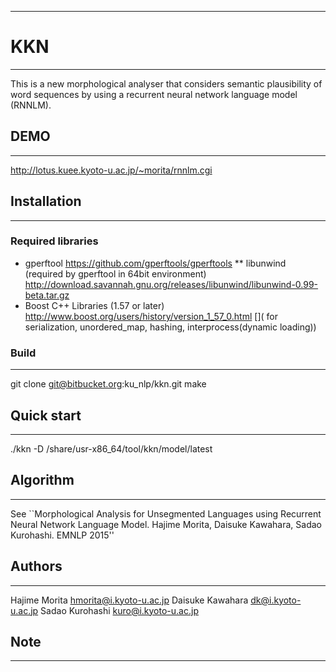 ---------
# KKN
---------

This is a new morphological analyser that considers semantic plausibility of 
word sequences by using a recurrent neural network language model (RNNLM).

## DEMO
----
http://lotus.kuee.kyoto-u.ac.jp/~morita/rnnlm.cgi

## Installation
-----
### Required libraries
* gperftool
 https://github.com/gperftools/gperftools
** libunwind (required by gperftool in 64bit environment) 
 http://download.savannah.gnu.org/releases/libunwind/libunwind-0.99-beta.tar.gz
* Boost C++ Libraries (1.57 or later)
 http://www.boost.org/users/history/version_1_57_0.html
[]( for serialization, unordered_map, hashing, interprocess(dynamic loading))

### Build
-----
git clone git@bitbucket.org:ku_nlp/kkn.git
make

## Quick start
-----
 ./kkn -D /share/usr-x86_64/tool/kkn/model/latest

## Algorithm 
-----
See ``Morphological Analysis for Unsegmented Languages using Recurrent Neural Network Language Model. Hajime Morita, Daisuke Kawahara, Sadao Kurohashi. EMNLP 2015''

## Authors
-----

Hajime Morita <hmorita@i.kyoto-u.ac.jp>
Daisuke Kawahara <dk@i.kyoto-u.ac.jp>
Sadao Kurohashi <kuro@i.kyoto-u.ac.jp>

## Note
----
